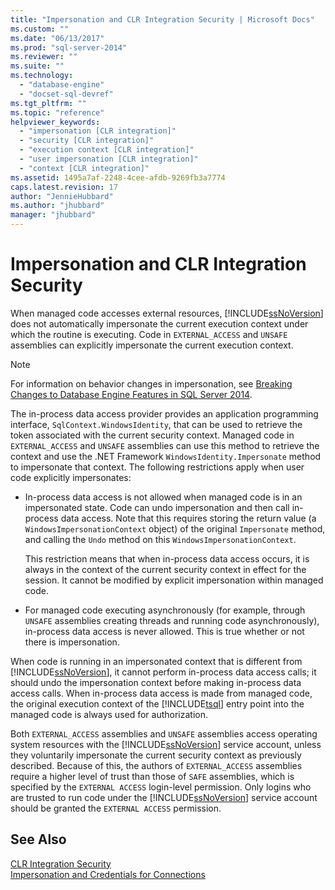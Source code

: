 ```yaml
---
title: "Impersonation and CLR Integration Security | Microsoft Docs"
ms.custom: ""
ms.date: "06/13/2017"
ms.prod: "sql-server-2014"
ms.reviewer: ""
ms.suite: ""
ms.technology: 
  - "database-engine"
  - "docset-sql-devref"
ms.tgt_pltfrm: ""
ms.topic: "reference"
helpviewer_keywords: 
  - "impersonation [CLR integration]"
  - "security [CLR integration]"
  - "execution context [CLR integration]"
  - "user impersonation [CLR integration]"
  - "context [CLR integration]"
ms.assetid: 1495a7af-2248-4cee-afdb-9269fb3a7774
caps.latest.revision: 17
author: "JennieHubbard"
ms.author: "jhubbard"
manager: "jhubbard"
---
```

# Impersonation and CLR Integration Security
  When managed code accesses external resources, [!INCLUDE[ssNoVersion](../../includes/ssnoversion-md.md)] does not automatically impersonate the current execution context under which the routine is executing. Code in `EXTERNAL_ACCESS` and `UNSAFE` assemblies can explicitly impersonate the current execution context.  
  
> [!NOTE]  
>  For information on behavior changes in impersonation, see [Breaking Changes to Database Engine Features in SQL Server 2014](../breaking-changes-to-database-engine-features-in-sql-server-2016.md).  
  
 The in-process data access provider provides an application programming interface, `SqlContext.WindowsIdentity`, that can be used to retrieve the token associated with the current security context. Managed code in `EXTERNAL_ACCESS` and `UNSAFE` assemblies can use this method to retrieve the context and use the .NET Framework `WindowsIdentity.Impersonate` method to impersonate that context. The following restrictions apply when user code explicitly impersonates:  
  
-   In-process data access is not allowed when managed code is in an impersonated state. Code can undo impersonation and then call in-process data access. Note that this requires storing the return value (a `WindowsImpersonationContext` object) of the original `Impersonate` method, and calling the `Undo` method on this `WindowsImpersonationContext`.  
  
     This restriction means that when in-process data access occurs, it is always in the context of the current security context in effect for the session. It cannot be modified by explicit impersonation within managed code.  
  
-   For managed code executing asynchronously (for example, through `UNSAFE` assemblies creating threads and running code asynchronously), in-process data access is never allowed. This is true whether or not there is impersonation.  
  
 When code is running in an impersonated context that is different from [!INCLUDE[ssNoVersion](../../includes/ssnoversion-md.md)], it cannot perform in-process data access calls; it should undo the impersonation context before making in-process data access calls. When in-process data access is made from managed code, the original execution context of the [!INCLUDE[tsql](../../includes/tsql-md.md)] entry point into the managed code is always used for authorization.  
  
 Both `EXTERNAL_ACCESS` assemblies and `UNSAFE` assemblies access operating system resources with the [!INCLUDE[ssNoVersion](../../includes/ssnoversion-md.md)] service account, unless they voluntarily impersonate the current security context as previously described. Because of this, the authors of `EXTERNAL_ACCESS` assemblies require a higher level of trust than those of `SAFE` assemblies, which is specified by the `EXTERNAL ACCESS` login-level permission. Only logins who are trusted to run code under the [!INCLUDE[ssNoVersion](../../includes/ssnoversion-md.md)] service account should be granted the `EXTERNAL ACCESS` permission.  
  
## See Also  
 [CLR Integration Security](../../relational-databases/clr-integration/security/clr-integration-security.md)   
 [Impersonation and Credentials for Connections](../../relational-databases/clr-integration/data-access/impersonation-and-credentials-for-connections.md)  
  
  